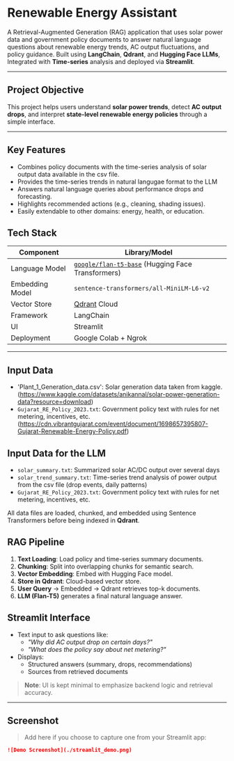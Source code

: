 # Renewable Energy Assistant

A Retrieval-Augmented Generation (RAG) application that uses solar power data and government policy documents to answer natural language questions about renewable energy trends, AC output fluctuations, and policy guidance. Built using **LangChain**, **Qdrant**, and **Hugging Face LLMs**, Integrated with **Time-series** analysis and deployed via **Streamlit**.

---

## Project Objective

This project helps users understand **solar power trends**, detect **AC output drops**, and interpret **state-level renewable energy policies** through a simple interface.

---

## Key Features

- Combines policy documents with the time-series analysis of solar output data available in the csv file.
- Provides the time-series trends in natural langugae format to the LLM
- Answers natural language queries about performance drops and forecasting.
- Highlights recommended actions (e.g., cleaning, shading issues).
- Easily extendable to other domains: energy, health, or education.


## Tech Stack

| Component | Library/Model |
|----------|----------------|
| Language Model | [`google/flan-t5-base`](https://huggingface.co/google/flan-t5-base) (Hugging Face Transformers) |
| Embedding Model | `sentence-transformers/all-MiniLM-L6-v2` |
| Vector Store | [Qdrant](https://qdrant.tech/) Cloud |
| Framework | LangChain |
| UI | Streamlit |
| Deployment | Google Colab + Ngrok |

---

## Input Data

- 'Plant_1_Generation_data.csv': Solar generation data taken from kaggle.(https://www.kaggle.com/datasets/anikannal/solar-power-generation-data?resource=download)
- `Gujarat_RE_Policy_2023.txt`: Government policy text with rules for net metering, incentives, etc. (https://cdn.vibrantgujarat.com/event/document/1698657395807-Gujarat-Renewable-Energy-Policy.pdf)
  
## Input Data for the LLM
- `solar_summary.txt`: Summarized solar AC/DC output over several days
- `solar_trend_summary.txt`: Time-series trend analysis of power output from the csv file (drop events, daily patterns)
- `Gujarat_RE_Policy_2023.txt`: Government policy text with rules for net metering, incentives, etc.

All data files are loaded, chunked, and embedded using Sentence Transformers before being indexed in **Qdrant**.

## RAG Pipeline

1. **Text Loading**: Load policy and time-series summary documents.
2. **Chunking**: Split into overlapping chunks for semantic search.
3. **Vector Embedding**: Embed with Hugging Face model.
4. **Store in Qdrant**: Cloud-based vector store.
5. **User Query** → Embedded → Qdrant retrieves top-k documents.
6. **LLM (Flan-T5)** generates a final natural language answer.

## Streamlit Interface

- Text input to ask questions like:
  - *"Why did AC output drop on certain days?"*
  - *"What does the policy say about net metering?"*
- Displays:
  - Structured answers (summary, drops, recommendations)
  - Sources from retrieved documents

> **Note**: UI is kept minimal to emphasize backend logic and retrieval accuracy.

---

##  Screenshot
> Add here if you choose to capture one from your Streamlit app:
```markdown
![Demo Screenshot](./streamlit_demo.png)
